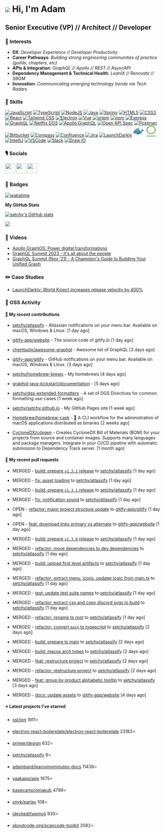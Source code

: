 ![](https://user-images.githubusercontent.com/18350557/176309783-0785949b-9127-417c-8b55-ab5a4333674e.gif) Hi, I'm Adam
============================================================================================================================

Senior Executive (VP) // Architect // Developer
-----------------------------------------------

### 🔭 Interests

- **DX**: *Developer Experience // Developer Productivity*
- **Career Pathways**: *Building strong engineering communities of practice (guilds, chapters, etc)*
- **APIs & Integration**: *GraphQL // Apollo // REST // AsyncAPI*
- **Dependency Management & Technical Health**: *LeanIX // Renovate // SBOM*
- **Innovation**: *Communicating emerging technology trends via Tech Radars*

### 💪 Skills

<p align="left">
  <a href="https://developer.mozilla.org/en-US/docs/Web/JavaScript" target="_blank" rel="noreferrer"><img src="https://raw.githubusercontent.com/danielcranney/readme-generator/main/public/icons/skills/javascript-colored.svg" width="36" height="36" alt="JavaScript" /></a>
  <a href="https://www.typescriptlang.org/" target="_blank" rel="noreferrer"><img src="https://raw.githubusercontent.com/danielcranney/readme-generator/main/public/icons/skills/typescript-colored.svg" width="36" height="36" alt="TypeScript" /></a>
  <a href="https://nodejs.org/en/" target="_blank" rel="noreferrer"><img src="https://raw.githubusercontent.com/danielcranney/readme-generator/main/public/icons/skills/nodejs-colored.svg" width="36" height="36" alt="NodeJS" /></a>
  <a href="https://www.oracle.com/java/" target="_blank" rel="noreferrer"><img src="https://raw.githubusercontent.com/danielcranney/readme-generator/main/public/icons/skills/java-colored.svg" width="36" height="36" alt="Java" /></a>
  <a href="https://spring.io/" target="_blank" rel="noreferrer"><img src="https://cdn.worldvectorlogo.com/logos/spring-3.svg" width="36" height="36" alt="Spring" /></a> 
  <a href="https://developer.mozilla.org/en-US/docs/Glossary/HTML5" target="_blank" rel="noreferrer"><img src="https://raw.githubusercontent.com/danielcranney/readme-generator/main/public/icons/skills/html5-colored.svg" width="36" height="36" alt="HTML5" /></a>
  <a href="https://www.w3.org/TR/CSS/#css" target="_blank" rel="noreferrer"><img src="https://raw.githubusercontent.com/danielcranney/readme-generator/main/public/icons/skills/css3-colored.svg" width="36" height="36" alt="CSS3" /></a>
  <a href="https://react.dev/" target="_blank" rel="noreferrer"><img src="https://cdn.worldvectorlogo.com/logos/react-2.svg" width="36" height="36" alt="React" /></a>
  <a href="https://tailwindcss.com/" target="_blank" rel="noreferrer"><img src="https://cdn.worldvectorlogo.com/logos/tailwind-css-2.svg" width="36" height="36" alt="Tailwind CSS" /></a>
  <a href="https://www.electronjs.org/" target="_blank" rel="noreferrer"><img src="https://cdn.worldvectorlogo.com/logos/electron-1.svg" width="36" height="36" alt="Electron" /></a>
  <a href="https://vuejs.org/" target="_blank" rel="noreferrer"><img src="https://cdn.worldvectorlogo.com/logos/vue-9.svg" width="36" height="36" alt="Vue" /></a>
  <a href="https://pnpm.io/" target="_blank" rel="noreferrer"><img src="https://encrypted-tbn0.gstatic.com/images?q=tbn:ANd9GcSGcwBnoTNg212cvEclMX-_qRw_P-_odFp3aafVal77Hg&s" width="36" height="36" alt="pnpm" /></a>
  <a href="https://www.npmjs.com/" target="_blank" rel="noreferrer"><img src="https://cdn.worldvectorlogo.com/logos/npm-square-red-1.svg" width="36" height="36" alt="npm" /></a>
  <a href="https://expressjs.com/" target="_blank" rel="noreferrer"><img src="https://raw.githubusercontent.com/danielcranney/readme-generator/main/public/icons/skills/express-colored.svg" width="36" height="36" alt="Express" /></a>
  <a href="https://graphql.org/" target="_blank" rel="noreferrer"><img src="https://raw.githubusercontent.com/danielcranney/readme-generator/main/public/icons/skills/graphql-colored.svg" width="36" height="36" alt="GraphQL" /></a>
  <a href="https://netflix.github.io/dgs/" target="_blank" rel="noreferrer"><img src="https://raw.githubusercontent.com/Netflix/dgs/main/docs/images/dgs-framework-brand/Icon/dgs-icon--blue.svg" width="36" height="36" alt="Netflix DGS" /></a>
  <a href="https://apollographql.com/" target="_blank" rel="noreferrer"><img src="https://cdn.worldvectorlogo.com/logos/apollo-graphql-compact.svg" width="36" height="36" alt="Apollo GraphQL" /></a>
  <a href="https://swagger.io/specification/" target="_blank" rel="noreferrer"><img src="https://cdn.worldvectorlogo.com/logos/openapi-1.svg" width="36" height="36" alt="Open API Spec" /></a>
  <a href="https://www.postman.com//" target="_blank" rel="noreferrer"><img src="https://cdn.worldvectorlogo.com/logos/postman.svg" width="36" height="36" alt="Postman" /></a>
  <a href="https://www.atlassian.com/software/bitbucket" target="_blank" rel="noreferrer"><img src="https://cdn.worldvectorlogo.com/logos/bitbucket-icon.svg" width="36" height="36" alt="Bitbucket" /></a>
  <a href="https://www.atlassian.com/software/compass" target="_blank" rel="noreferrer"><img src="https://cdn.worldvectorlogo.com/logos/atlassian-compass-1.svg" width="36" height="36" alt="Compass" /></a>
  <a href="https://www.atlassian.com/software/confluence" target="_blank" rel="noreferrer"><img src="https://cdn.worldvectorlogo.com/logos/confluence-1.svg" width="36" height="36" alt="Confluence" /></a>
  <a href="https://www.atlassian.com/software/jira" target="_blank" rel="noreferrer"><img src="https://cdn.worldvectorlogo.com/logos/jira-1.svg" width="36" height="36" alt="Jira" /></a>
  <a href="https://launchdarkly.com/" target="_blank" rel="noreferrer"><img src="https://cdn.worldvectorlogo.com/logos/launchdarkly-2.svg" width="36" height="36" alt="LaunchDarkly" /></a>
  <a href="https://docker.com/" target="_blank" rel="noreferrer"><img src="https://raw.githubusercontent.com/nx211/homer-icons/master/png/docker.png" width="36" height="36" alt="Docker" /></a>
  <a href="https://jfrog.com/artifactory/" target="_blank" rel="noreferrer"><img src="https://raw.githubusercontent.com/nx211/homer-icons/master/png/artifactory.png" width="36" height="36" alt="Artifactory" /></a>
  <a href="https://www.jetbrains.com/idea/" target="_blank" rel="noreferrer"><img src="https://cdn.worldvectorlogo.com/logos/intellij-idea-1.svg" width="36" height="36" alt="IntelliJ" /></a>
  <a href="https://code.visualstudio.com/" target="_blank" rel="noreferrer"><img src="https://cdn.worldvectorlogo.com/logos/visual-studio-code-1.svg" width="36" height="36" alt="VSCode" /></a>
  <a href="https://slack.com/" target="_blank" rel="noreferrer"><img src="https://cdn.worldvectorlogo.com/logos/slack-new-logo.svg" width="36" height="36" alt="Slack" /></a>
  <a href="https://drawio-app.com/" target="_blank" rel="noreferrer"><img src="https://cdn.worldvectorlogo.com/logos/draw-io.svg" width="36" height="36" alt="Draw IO" /></a>
</p>

                      

### 🎙️ Socials
                  
<p align="left">
  <a href="https://www.github.com/setchy" target="_blank" rel="noreferrer"><img src="https://raw.githubusercontent.com/danielcranney/readme-generator/main/public/icons/socials/github.svg" width="32" height="32" /></a>
  <a href="https://www.linkedin.com/in/adamsetch" target="_blank" rel="noreferrer"><img src="https://raw.githubusercontent.com/danielcranney/readme-generator/main/public/icons/socials/linkedin.svg" width="32" height="32" /></a>
  <a href="https://www.twitter.com/setchy87" target="_blank" rel="noreferrer"><img src="https://raw.githubusercontent.com/danielcranney/readme-generator/main/public/icons/socials/twitter.svg" width="32" height="32" /></a>
</p>

### 📛 Badges

[![wakatime](https://wakatime.com/badge/user/2b948ae2-4be1-4020-8a57-7de60b53fe1d.svg)](https://wakatime.com/@2b948ae2-4be1-4020-8a57-7de60b53fe1d)

<b>My GitHub Stats</b>

<a href="http://www.github.com/setchy"><img src="https://github-readme-stats.vercel.app/api?username=setchy&show_icons=true&hide=&count_private=true&title_color=0891b2&text_color=ffffff&icon_color=0891b2&bg_color=1c1917&hide_border=true&show_icons=true" alt="setchy's GitHub stats" /></a>

<a href="http://www.github.com/setchy"><img src="https://github-readme-streak-stats.herokuapp.com/?user=setchy&stroke=ffffff&background=1c1917&ring=0891b2&fire=0891b2&currStreakNum=ffffff&currStreakLabel=0891b2&sideNums=ffffff&sideLabels=ffffff&dates=ffffff&hide_border=true" /></a>

### 📼 Videos

- [Apollo GraphOS: Power digital transformations](https://www.apollographql.com/enterprise?wvideo=4fu2lsjssc)
- [GraphQL Summit 2023 - it's all about the people](https://www.youtube.com/watch?v=090IWEcHbJc)
- [GraphQL Summit (Nov '21) - A Champion's Guide to Building Your Unified Graph](https://www.apollographql.com/events/roundtable/graphql-summit-november-2021/a-champions-guide-to-building-your-unified-graph)

### ✏️ Case Studies

- [LaunchDarkly: World Kinect increases release velocity by 400%](https://launchdarkly.com/case-studies/world-kinect/)

### 🎯 OSS Activity
#### 🚀 My recent contributions



- [setchy/atlassify](https://github.com/setchy/atlassify) -  Atlassian notifications on your menu bar. Available on macOS, Windows &amp; Linux.  [1 day ago]

- [gitify-app/website](https://github.com/gitify-app/website) - The source code of gitify.io [1 day ago]

- [chentsulin/awesome-graphql](https://github.com/chentsulin/awesome-graphql) - Awesome list of GraphQL [3 days ago]

- [gitify-app/gitify](https://github.com/gitify-app/gitify) - GitHub notifications on your menu bar. Available on macOS, Windows &amp; Linux. [3 days ago]

- [setchy/homebrew-brews](https://github.com/setchy/homebrew-brews) - My homebrews [4 days ago]

- [graphql-java-kickstart/documentation](https://github.com/graphql-java-kickstart/documentation) -  [5 days ago]

- [setchy/dgs-extended-formatters](https://github.com/setchy/dgs-extended-formatters) - A set of DGS Directives for common formatting use-cases [1 week ago]

- [setchy/setchy.github.io](https://github.com/setchy/setchy.github.io) - My GitHub Pages site [1 week ago]

- [Homebrew/homebrew-cask](https://github.com/Homebrew/homebrew-cask) - 🍻 A CLI workflow for the administration of macOS applications distributed as binaries [2 weeks ago]

- [CycloneDX/cdxgen](https://github.com/CycloneDX/cdxgen) - Creates CycloneDX Bill of Materials (BOM) for your projects from source and container images. Supports many languages and package managers. Integrate in your CI/CD pipeline with automatic submission to Dependency Track server. [1 month ago]

#### 🎉 My recent pull requests



- MERGED - [build: prepare `v1.3.1` release](https://github.com/setchy/atlassify/pull/187) to [setchy/atlassify](https://github.com/setchy/atlassify) [1 day ago]

- MERGED - [fix: asset loading](https://github.com/setchy/atlassify/pull/186) to [setchy/atlassify](https://github.com/setchy/atlassify) [1 day ago]

- MERGED - [build: prepare `v1.3.1` release](https://github.com/setchy/atlassify/pull/185) to [setchy/atlassify](https://github.com/setchy/atlassify) [1 day ago]

- MERGED - [fix: notification sound](https://github.com/setchy/atlassify/pull/184) to [setchy/atlassify](https://github.com/setchy/atlassify) [1 day ago]

- OPEN - [refactor: major project structure update](https://github.com/gitify-app/gitify/pull/1564) to [gitify-app/gitify](https://github.com/gitify-app/gitify) [1 day ago]

- OPEN - [feat: download links primary vs alternate](https://github.com/gitify-app/website/pull/235) to [gitify-app/website](https://github.com/gitify-app/website) [1 day ago]

- MERGED - [build: prepare `v1.3.0` release](https://github.com/setchy/atlassify/pull/183) to [setchy/atlassify](https://github.com/setchy/atlassify) [1 day ago]

- MERGED - [refactor: move dependencies to dev dependencies](https://github.com/setchy/atlassify/pull/182) to [setchy/atlassify](https://github.com/setchy/atlassify) [1 day ago]

- MERGED - [build: upload first level artifacts](https://github.com/setchy/atlassify/pull/181) to [setchy/atlassify](https://github.com/setchy/atlassify) [1 day ago]

- MERGED - [refactor: extract menu, icons, updater logic from main.ts](https://github.com/setchy/atlassify/pull/180) to [setchy/atlassify](https://github.com/setchy/atlassify) [1 day ago]

- MERGED - [test: update test suite names](https://github.com/setchy/atlassify/pull/179) to [setchy/atlassify](https://github.com/setchy/atlassify) [1 day ago]

- MERGED - [refactor: extract css and copy discord svgs to build](https://github.com/setchy/atlassify/pull/176) to [setchy/atlassify](https://github.com/setchy/atlassify) [1 day ago]

- MERGED - [refactor: rename to root](https://github.com/setchy/atlassify/pull/175) to [setchy/atlassify](https://github.com/setchy/atlassify) [1 day ago]

- MERGED - [refactor: convert `main` to typescript](https://github.com/setchy/atlassify/pull/174) to [setchy/atlassify](https://github.com/setchy/atlassify) [2 days ago]

- MERGED - [build: prepare ts main](https://github.com/setchy/atlassify/pull/173) to [setchy/atlassify](https://github.com/setchy/atlassify) [2 days ago]

- MERGED - [build: macos arch types](https://github.com/setchy/atlassify/pull/172) to [setchy/atlassify](https://github.com/setchy/atlassify) [2 days ago]

- MERGED - [feat: restructure project](https://github.com/setchy/atlassify/pull/171) to [setchy/atlassify](https://github.com/setchy/atlassify) [2 days ago]

- MERGED - [refactor: restructure project](https://github.com/setchy/atlassify/pull/170) to [setchy/atlassify](https://github.com/setchy/atlassify) [2 days ago]

- MERGED - [feat: group by product alphabetic tooltip](https://github.com/setchy/atlassify/pull/166) to [setchy/atlassify](https://github.com/setchy/atlassify) [3 days ago]

- MERGED - [docs: update assets](https://github.com/gitify-app/website/pull/231) to [gitify-app/website](https://github.com/gitify-app/website) [4 days ago]

#### ⭐ Latest projects I've starred



- [sst/ion](https://github.com/sst/ion) 1911⭐

- [electron-react-boilerplate/electron-react-boilerplate](https://github.com/electron-react-boilerplate/electron-react-boilerplate) 23183⭐

- [primer/design](https://github.com/primer/design) 632⭐

- [setchy/atlassify](https://github.com/setchy/atlassify) 9⭐

- [adambard/learnxinyminutes-docs](https://github.com/adambard/learnxinyminutes-docs) 11436⭐

- [yaakapp/app](https://github.com/yaakapp/app) 1675⭐

- [basecamp/omakub](https://github.com/basecamp/omakub) 4799⭐

- [snyk/parlay](https://github.com/snyk/parlay) 108⭐

- [jdecked/twemoji](https://github.com/jdecked/twemoji) 930⭐

- [aboutcode-org/scancode-toolkit](https://github.com/aboutcode-org/scancode-toolkit) 2082⭐


